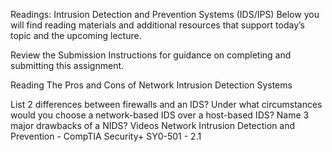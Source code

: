 Readings: Intrusion Detection and Prevention Systems (IDS/IPS)
Below you will find reading materials and additional resources that support today’s topic and the upcoming lecture.

Review the Submission Instructions for guidance on completing and submitting this assignment.

Reading
The Pros and Cons of Network Intrusion Detection Systems

List 2 differences between firewalls and an IDS?
Under what circumstances would you choose a network-based IDS over a host-based IDS?
Name 3 major drawbacks of a NIDS?
Videos
Network Intrusion Detection and Prevention - CompTIA Security+ SY0-501 - 2.1